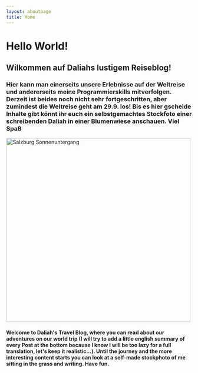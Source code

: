 ```yaml
---
layout: aboutpage
title: Home
---
```


# Hello World!
## Wilkommen auf Daliahs lustigem Reiseblog!

### Hier kann man einerseits unsere Erlebnisse auf der Weltreise und andererseits meine Programmierskills mitverfolgen. Derzeit ist beides noch nicht sehr fortgeschritten, aber zumindest die Weltreise geht am 29.9. los! Bis es hier gscheide Inhalte gibt könnt ihr euch ein selbstgemachtes Stockfoto einer schreibenden Daliah in einer Blumenwiese anschauen. Viel Spaß 

<img src="/assets/img/DF-stock.JPG" alt="Salzburg Sonnenuntergang" width="500px">

#### Welcome to Daliah's Travel Blog, where you can read about our adventures on our world trip (I will try to add a little english summary of every Post at the bottom because I know I will be too lazy for a full translation, let's keep it realistic...). Until the journey and the more interesting content starts you can look at a self-made stockphoto of me sitting in the grass and writing. Have fun.


